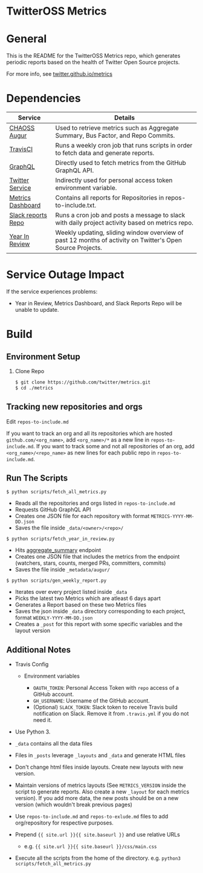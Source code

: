 # TwitterOSS Metrics

# General

This is the README for the TwitterOSS Metrics repo, which generates periodic reports based on the health of Twitter Open Source projects.  

For more info, see [twitter.github.io/metrics](https://twitter.github.io/metrics)

# Dependencies
| Service            | Details                                                                                                  |
|--------------------|----------------------------------------------------------------------------------------------------------|
| [CHAOSS Augur](https://chaoss.community/)       | Used to retrieve metrics such as Aggregate Summary, Bus Factor, and Repo Commits.                         |
| [TravisCI](https://docs.travis-ci.com/user/cron-jobs/)           | Runs a weekly cron job that runs scripts in order to fetch data and generate reports.                     |
| [GraphQL](https://graphql.github.io/)           | Directly used to fetch metrics from the GitHub GraphQL API.                                               |
| [Twitter Service](https://github.com/twitter-service)    | Indirectly used for personal access token environment variable.                                           |
| [Metrics Dashboard](https://twitter.github.io/metrics/)  | Contains all reports for Repositories in repos-to-include.txt.                                            |
| [Slack reports Repo](https://github.com/twitter/chatops) | Runs a cron job and posts a message to slack with daily project activity based on metrics repo.           |
| [Year In Review](https://twitter.github.io/year-in-review)     | Weekly updating, sliding window overview of past 12 months of activity on Twitter's Open Source Projects. |


# Service Outage Impact 

If the service experiences problems:

* Year in Review, Metrics Dashboard, and Slack Reports Repo will be unable to update.


# Build
## Environment Setup
1. Clone Repo  
    ```bash
    $ git clone https://github.com/twitter/metrics.git  
    $ cd ./metrics
    ```

## Tracking new repositories and orgs

Edit `repos-to-include.md`

If you want to track an org and all its repositories which are hosted `github.com/<org_name>`,
add `<org_name>/*` as a new line in `repos-to-include.md`.
If you want to track some and not all repositories of an org, add `<org_name>/<repo_name>` as new lines for each public repo in `repos-to-include.md`.

## Run The Scripts

`$ python scripts/fetch_all_metrics.py`
   
  - Reads all the repositories and orgs listed in `repos-to-include.md`
  - Requests GitHub GraphQL API
  - Creates one JSON file for each repository with format `METRICS-YYYY-MM-DD.json`
  - Saves the file inside `_data/<owner>/<repo>/`

`$ python scripts/fetch_year_in_review.py`

  - Hits [aggregate_summary](http://apidocs.newtwitter.augurlabs.io/#api-Experimental-aggregate_summary_repo_group) endpoint
  - Creates one JSON file that includes the metrics from the endpoint (watchers, stars, counts, merged PRs, committers,           commits)
  - Saves the file inside `_metadata/augur/`
  
`$ python scripts/gen_weekly_report.py`
  
  - Iterates over every project listed inside `_data`
  - Picks the latest two Metrics which are atleast 6 days apart
  - Generates a Report based on these two Metrics files
  - Saves the json inside `_data` directory corresponding to each project, format `WEEKLY-YYYY-MM-DD.json`
  - Creates a `_post` for this report with some specific variables and the layout version


## Additional Notes
- Travis Config

  - Environment variables
    
    - `OAUTH_TOKEN`: Personal Access Token with `repo` access of a GitHub account.
    - `GH_USERNAME`: Username of the GitHub account.
    - (Optional) `SLACK_TOKEN`: Slack token to receive Travis build notification on Slack. Remove it from `.travis.yml` if you do not need it.  

- Use Python 3.
- `_data` contains all the data files
- Files in `_posts` leverage `_layouts` and `_data` and generate HTML files
- Don't change html files inside layouts. Create new layouts with new version.
- Maintain versions of metrics layouts (See `METRICS_VERSION` inside the script to generate reports. Also create a new `_layout` for each metrics version). If you add more data, the new posts should be on a new version (which wouldn't break previous pages)
- Use `repos-to-include.md` and `repos-to-exlude.md` files to add org/repository for respective purposes.
- Prepend `{{ site.url }}{{ site.baseurl }}` and use relative URLs
  - e.g. `{{ site.url }}{{ site.baseurl }}/css/main.css`
- Execute all the scripts from the home of the directory. e.g. `python3 scripts/fetch_all_metrics.py`
